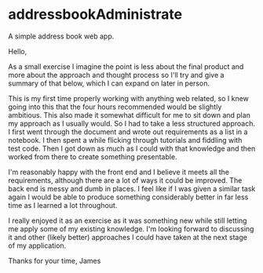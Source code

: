 # addressbookAdministrate
A simple address book web app.

Hello,

As a small exercise I imagine the point is less about the final product and more about the approach and thought process so I'll try and give a summary of that below, which I can expand on later in person. 

This is my first time properly working with anything web related, so I knew going into this that the four hours recommended would be slightly ambitious. This also made it somewhat difficult for me to sit down and plan my approach as I usually would. So I had to take a less structured approach. I first went through the document and wrote out requirements as a list in a notebook. I then spent a while flicking through tutorials and fiddling with test code. Then I got down as much as I could with that knowledge and then worked from there to create something presentable.

I'm reasonably happy with the front end and I believe it meets all the requirements, although there are a lot of ways it could be improved. The back end is messy and dumb in places. I feel like if I was given a similar task again I would be able to produce something considerably better in far less time as I learned a lot throughout. 

I really enjoyed it as an exercise as it was something new while still letting me apply some of my existing knowledge. I'm looking forward to discussing it and other (likely better) approaches I could have taken at the next stage of my application.

Thanks for your time,
James
